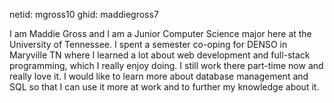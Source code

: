netid: mgross10
ghid: maddiegross7

I am Maddie Gross and I am a Junior Computer Science major here at the University of Tennessee. I spent a semester co-oping for DENSO in Maryville TN where I learned a lot about web development and full-stack programming, which I really enjoy doing. I still work there part-time now and really love it. I would like to learn more about database management and SQL so that I can use it more at work and to further my knowledge about it.